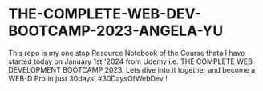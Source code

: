 # THE-COMPLETE-WEB-DEV-BOOTCAMP-2023-ANGELA-YU
This repo is my one stop Resource Notebook of the Course thata I have started today on January 1st '2024 from Udemy i.e. THE COMPLETE WEB DEVELOPMENT BOOTCAMP 2023. Lets dive into it together and become a WEB-D Pro in just 30days! #30DaysOfWebDev !
